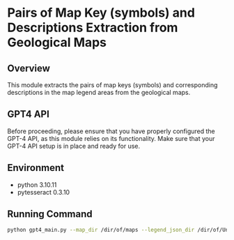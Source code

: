 # Pairs of Map Key (symbols) and Descriptions Extraction from Geological Maps
## Overview
This module extracts the pairs of map keys (symbols) and corresponding descriptions in the map legend areas from the geological maps.

## GPT4 API
Before proceeding, please ensure that you have properly configured the GPT-4 API, as this module relies on its functionality. Make sure that your GPT-4 API setup is in place and ready for use.

## Environment
- python 3.10.11
- pytesseract 0.3.10

## Running Command
```sh
python gpt4_main.py --map_dir /dir/of/maps --legend_json_dir /dir/of/Uncharted/legend/segment/results --symbol_json_dir /dir/of/USC/legend/segment/results --map_name 'AK_Dillingham' --temp_dir /dir/of/images --output_dir /dir/to/save/json/output --log_path /path/to/save/log
```

